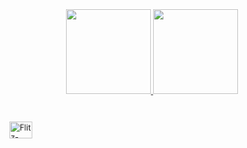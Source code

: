 <div align="center">
  <a href="https://github.com/flitzso">
  <img height="150em" src="https://github-readme-stats.vercel.app/api?username=flitzso&show_icons=true&theme=tokyonight&include_all_commits=true&count_private=true"/>
  <img height="150em" src="https://github-readme-stats.vercel.app/api/top-langs/?username=flitzso&layout=compact&langs_count=7&theme=tokyonight"/>
</div>

  ##
  
  <div style="display: inline_block"><br>
  <img align="center" alt="Flitz-Java" height="30" width="40" <img src="https://cdn.jsdelivr.net/gh/devicons/devicon/icons/java/java-original-wordmark.svg" />
  </div>
  
  ##
  
 
  
 
